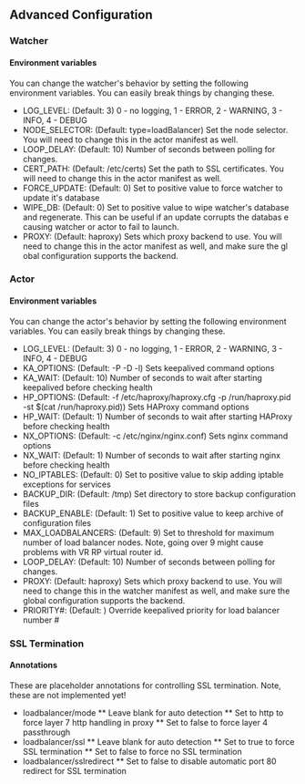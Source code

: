 ## Advanced Configuration

### Watcher

#### Environment variables
You can change the watcher's behavior by setting the following environment variables.  You can easily break things by changing these.

* LOG_LEVEL: (Default: 3) 0 - no logging, 1 - ERROR, 2 - WARNING, 3 - INFO, 4 - DEBUG
* NODE_SELECTOR: (Default: type=loadBalancer) Set the node selector.  You will need to change this in the actor manifest as well.
* LOOP_DELAY: (Default: 10) Number of seconds between polling for changes.
* CERT_PATH: (Default: /etc/certs) Set the path to SSL certificates.  You will need to change this in the actor manifest as well.
* FORCE_UPDATE: (Default: 0) Set to positive value to force watcher to update it's database
* WIPE_DB: (Default: 0) Set to positive value to wipe watcher's database and regenerate.  This can be useful if an update corrupts the databas
e causing watcher or actor to fail to launch.
* PROXY: (Default: haproxy) Sets which proxy backend to use.  You will need to change this in the actor manifest as well, and make sure the gl
obal configuration supports the backend.


### Actor

#### Environment variables
You can change the actor's behavior by setting the following environment variables.  You can easily break things by changing these.

* LOG_LEVEL: (Default: 3) 0 - no logging, 1 - ERROR, 2 - WARNING, 3 - INFO, 4 - DEBUG
* KA_OPTIONS: (Default: -P -D -l) Sets keepalived command options
* KA_WAIT: (Default: 10) Number of seconds to wait after starting keepalived before checking health
* HP_OPTIONS: (Default: -f /etc/haproxy/haproxy.cfg -p /run/haproxy.pid -st $(cat /run/haproxy.pid)) Sets HAProxy command options
* HP_WAIT: (Default: 1) Number of seconds to wait after starting HAProxy before checking health
* NX_OPTIONS: (Default: -c /etc/nginx/nginx.conf) Sets nginx command options
* NX_WAIT: (Default: 1) Number of seconds to wait after starting nginx before checking health
* NO_IPTABLES: (Default: 0) Set to positive value to skip adding iptable exceptions for services
* BACKUP_DIR: (Default: /tmp) Set directory to store backup configuration files
* BACKUP_ENABLE: (Default: 1) Set to positive value to keep archive of configuration files
* MAX_LOADBALANCERS: (Default: 9) Set to threshold for maximum number of load balancer nodes.  Note, going over 9 might cause problems with VR
RP virtual router id.
* LOOP_DELAY: (Default: 10) Number of seconds between polling for changes.
* PROXY: (Default: haproxy)  Sets which proxy backend to use.  You will need to change this in the watcher manifest as well, and make sure the global configuration supports the backend.
* PRIORITY#: (Default: ) Override keepalived priority for load balancer number #

### SSL Termination

#### Annotations
These are placeholder annotations for controlling SSL termination.  Note, these are not implemented yet!
* loadbalancer/mode
** Leave blank for auto detection
** Set to http to force layer 7 http handling in proxy
** Set to false to force layer 4 passthrough
* loadbalancer/ssl
** Leave blank for auto detection
** Set to true to force SSL termination
** Set to false to force no SSL termination
* loadbalancer/sslredirect
** Set to false to disable automatic port 80 redirect for SSL termination

